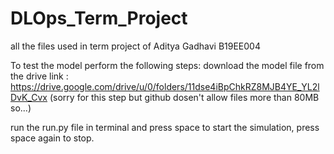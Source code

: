 # DLOps_Term_Project
all the files used in term project of Aditya Gadhavi B19EE004

To test the model perform the following steps:
download the model file from the drive link : https://drive.google.com/drive/u/0/folders/11dse4iBpChkRZ8MJB4YE_YL2lDvK_Cvx
(sorry for this step but github dosen't allow files more than 80MB so...)

run the run.py file in terminal and press space to start the simulation, press space again to stop.
